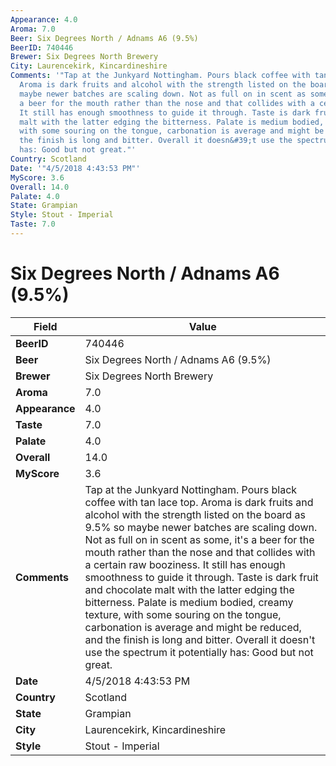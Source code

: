```yaml
---
Appearance: 4.0
Aroma: 7.0
Beer: Six Degrees North / Adnams A6 (9.5%)
BeerID: 740446
Brewer: Six Degrees North Brewery
City: Laurencekirk, Kincardineshire
Comments: '"Tap at the Junkyard Nottingham. Pours black coffee with tan lace top.
  Aroma is dark fruits and alcohol with the strength listed on the board as 9.5% so
  maybe newer batches are scaling down. Not as full on in scent as some, it&#39;s
  a beer for the mouth rather than the nose and that collides with a certain raw booziness.
  It still has enough smoothness to guide it through. Taste is dark fruit and chocolate
  malt with the latter edging the bitterness. Palate is medium bodied, creamy texture,
  with some souring on the tongue, carbonation is average and might be reduced, and
  the finish is long and bitter. Overall it doesn&#39;t use the spectrum it potentially
  has: Good but not great."'
Country: Scotland
Date: '"4/5/2018 4:43:53 PM"'
MyScore: 3.6
Overall: 14.0
Palate: 4.0
State: Grampian
Style: Stout - Imperial
Taste: 7.0
---
```


# Six Degrees North / Adnams A6 (9.5%)

| Field         | Value |
|---------------|-------|
| **BeerID** | 740446 |
| **Beer** | Six Degrees North / Adnams A6 (9.5%) |
| **Brewer** | Six Degrees North Brewery |
| **Aroma** | 7.0 |
| **Appearance** | 4.0 |
| **Taste** | 7.0 |
| **Palate** | 4.0 |
| **Overall** | 14.0 |
| **MyScore** | 3.6 |
| **Comments** | Tap at the Junkyard Nottingham. Pours black coffee with tan lace top. Aroma is dark fruits and alcohol with the strength listed on the board as 9.5% so maybe newer batches are scaling down. Not as full on in scent as some, it&#39;s a beer for the mouth rather than the nose and that collides with a certain raw booziness. It still has enough smoothness to guide it through. Taste is dark fruit and chocolate malt with the latter edging the bitterness. Palate is medium bodied, creamy texture, with some souring on the tongue, carbonation is average and might be reduced, and the finish is long and bitter. Overall it doesn&#39;t use the spectrum it potentially has: Good but not great. |
| **Date** | 4/5/2018 4:43:53 PM |
| **Country** | Scotland |
| **State** | Grampian |
| **City** | Laurencekirk, Kincardineshire |
| **Style** | Stout - Imperial |
